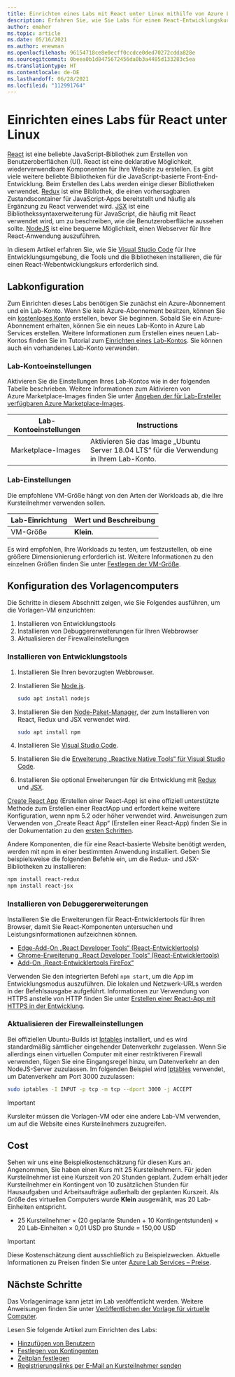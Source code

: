 ```yaml
---
title: Einrichten eines Labs mit React unter Linux mithilfe von Azure Lab Services
description: Erfahren Sie, wie Sie Labs für einen React-Entwicklungskurs einrichten.
author: emaher
ms.topic: article
ms.date: 05/16/2021
ms.author: enewman
ms.openlocfilehash: 96154718ce8e0ecff0ccdce0ded70272cdda828e
ms.sourcegitcommit: 0beea0b1d8475672456da0b3a4485d133283c5ea
ms.translationtype: HT
ms.contentlocale: de-DE
ms.lasthandoff: 06/28/2021
ms.locfileid: "112991764"
---
```

# <a name="set-up-lab-for-react-on-linux"></a>Einrichten eines Labs für React unter Linux

[React](https://reactjs.org/) ist eine beliebte JavaScript-Bibliothek zum Erstellen von Benutzeroberflächen (UI). React ist eine deklarative Möglichkeit, wiederverwendbare Komponenten für Ihre Website zu erstellen.  Es gibt viele weitere beliebte Bibliotheken für die JavaScript-basierte Front-End-Entwicklung.  Beim Erstellen des Labs werden einige dieser Bibliotheken verwendet.  [Redux](https://redux.js.org/) ist eine Bibliothek, die einen vorhersagbaren Zustandscontainer für JavaScript-Apps bereitstellt und häufig als Ergänzung zu React verwendet wird. [JSX](https://reactjs.org/docs/introducing-jsx.html) ist eine Bibliothekssyntaxerweiterung für JavaScript, die häufig mit React verwendet wird, um zu beschreiben, wie die Benutzeroberfläche aussehen sollte.  [NodeJS](https://nodejs.org/) ist eine bequeme Möglichkeit, einen Webserver für Ihre React-Anwendung auszuführen.

In diesem Artikel erfahren Sie, wie Sie [Visual Studio Code](https://code.visualstudio.com/) für Ihre Entwicklungsumgebung, die Tools und die Bibliotheken installieren, die für einen React-Webentwicklungskurs erforderlich sind.

## <a name="lab-configuration"></a>Labkonfiguration

Zum Einrichten dieses Labs benötigen Sie zunächst ein Azure-Abonnement und ein Lab-Konto. Wenn Sie kein Azure-Abonnement besitzen, können Sie ein [kostenloses Konto](https://azure.microsoft.com/free/) erstellen, bevor Sie beginnen. Sobald Sie ein Azure-Abonnement erhalten, können Sie ein neues Lab-Konto in Azure Lab Services erstellen. Weitere Informationen zum Erstellen eines neuen Lab-Kontos finden Sie im Tutorial zum [Einrichten eines Lab-Kontos](./tutorial-setup-lab-account.md). Sie können auch ein vorhandenes Lab-Konto verwenden.

### <a name="lab-account-settings"></a>Lab-Kontoeinstellungen

Aktivieren Sie die Einstellungen Ihres Lab-Kontos wie in der folgenden Tabelle beschrieben. Weitere Informationen zum Aktivieren von Azure Marketplace-Images finden Sie unter [Angeben der für Lab-Ersteller verfügbaren Azure Marketplace-Images](./specify-marketplace-images.md).

| Lab-Kontoeinstellungen | Instructions |
| ----------- | ------------ |  
| Marketplace-Images | Aktivieren Sie das Image „Ubuntu Server 18.04 LTS“ für die Verwendung in Ihrem Lab-Konto. |

### <a name="lab-settings"></a>Lab-Einstellungen

Die empfohlene VM-Größe hängt von den Arten der Workloads ab, die Ihre Kursteilnehmer verwenden sollen.  

| Lab-Einrichtung | Wert und Beschreibung |
| ------------ | ------------------ |
| VM-Größe | **Klein**.|

Es wird empfohlen, Ihre Workloads zu testen, um festzustellen, ob eine größere Dimensionierung erforderlich ist.  Weitere Informationen zu den einzelnen Größen finden Sie unter [Festlegen der VM-Größe](administrator-guide.md#vm-sizing).

## <a name="template-machine-configuration"></a>Konfiguration des Vorlagencomputers

Die Schritte in diesem Abschnitt zeigen, wie Sie Folgendes ausführen, um die Vorlagen-VM einzurichten:

1. Installieren von Entwicklungstools
1. Installieren von Debuggererweiterungen für Ihren Webbrowser
1. Aktualisieren der Firewalleinstellungen

### <a name="install-development-tools"></a>Installieren von Entwicklungstools

1. Installieren Sie Ihren bevorzugten Webbrowser.  
1. Installieren Sie [Node.js](https://nodejs.org).

    ```bash
    sudo apt install nodejs
    ```

1. Installieren Sie den [Node-Paket-Manager](https://www.npmjs.com/), der zum Installieren von React, Redux und JSX verwendet wird.

    ```bash
    sudo apt install npm
    ```

1. Installieren Sie [Visual Studio Code](https://code.visualstudio.com/docs/setup/linux).
1. Installieren Sie die [Erweiterung „Reactive Native Tools“ für Visual Studio Code](https://marketplace.visualstudio.com/items?itemName=msjsdiag.vscode-react-native).
1. Installieren Sie optional Erweiterungen für die Entwicklung mit [Redux](https://marketplace.visualstudio.com/search?term=Redux&target=VSCode&category=All%20categories&sortBy=Relevance) und [JSX](https://marketplace.visualstudio.com/search?term=JSX&target=VSCode&category=All%20categories&sortBy=Relevance).

[Create React App](https://create-react-app.dev/) (Erstellen einer React-App) ist eine offiziell unterstützte Methode zum Erstellen einer ReactApp und erfordert keine weitere Konfiguration, wenn npm 5.2 oder höher verwendet wird.  Anweisungen zum Verwenden von „Create React App“ (Erstellen einer React-App) finden Sie in der Dokumentation zu den [ersten Schritten](https://create-react-app.dev/docs/getting-started).

Andere Komponenten, die für eine React-basierte Website benötigt werden, werden mit npm in einer bestimmten Anwendung installiert. Geben Sie beispielsweise die folgenden Befehle ein, um die Redux- und JSX-Bibliotheken zu installieren:

```bash
npm install react-redux
npm install react-jsx
```

### <a name="install-debugger-extensions"></a>Installieren von Debuggererweiterungen

Installieren Sie die Erweiterungen für React-Entwicklertools für Ihren Browser, damit Sie React-Komponenten untersuchen und Leistungsinformationen aufzeichnen können.  

- [Edge-Add-On „React Developer Tools“ (React-Entwicklertools)](https://microsoftedge.microsoft.com/addons/detail/react-developer-tools/gpphkfbcpidddadnkolkpfckpihlkkil)
- [Chrome-Erweiterung „React Developer Tools“ (React-Entwicklertools)](https://chrome.google.com/webstore/detail/react-developer-tools/fmkadmapgofadopljbjfkapdkoienihi)
- [Add-On „React-Entwicklertools FireFox“](https://addons.mozilla.org/firefox/addon/react-devtools/)

Verwenden Sie den integrierten Befehl `npm start`, um die App im Entwicklungsmodus auszuführen.  Die lokalen und Netzwerk-URLs werden in der Befehlsausgabe aufgeführt.  Informationen zur Verwendung von HTTPS anstelle von HTTP finden Sie unter [Erstellen einer React-App mit HTTPS in der Entwicklung](https://create-react-app.dev/docs/using-https-in-development).

### <a name="update-firewall-settings"></a>Aktualisieren der Firewalleinstellungen

Bei offiziellen Ubuntu-Builds ist [Iptables](https://help.ubuntu.com/community/IptablesHowTo) installiert, und es wird standardmäßig sämtlicher eingehender Datenverkehr zugelassen.  Wenn Sie allerdings einen virtuellen Computer mit einer restriktiveren Firewall verwenden, fügen Sie eine Eingangsregel hinzu, um Datenverkehr an den NodeJS-Server zuzulassen.  Im folgenden Beispiel wird [Iptables](https://help.ubuntu.com/community/IptablesHowTo) verwendet, um Datenverkehr am Port 3000 zuzulassen:

```bash
sudo iptables -I INPUT -p tcp -m tcp --dport 3000 -j ACCEPT
```

>[!IMPORTANT]
>Kursleiter müssen die Vorlagen-VM oder eine andere Lab-VM verwenden, um auf die Website eines Kursteilnehmers zuzugreifen.

## <a name="cost"></a>Cost

Sehen wir uns eine Beispielkostenschätzung für diesen Kurs an.  Angenommen, Sie haben einen Kurs mit 25 Kursteilnehmern. Für jeden Kursteilnehmer ist eine Kurszeit von 20 Stunden geplant.  Zudem erhält jeder Kursteilnehmer ein Kontingent von 10 zusätzlichen Stunden für Hausaufgaben und Arbeitsaufträge außerhalb der geplanten Kurszeit.  Als Größe des virtuellen Computers wurde **Klein** ausgewählt, was 20 Lab-Einheiten entspricht.

- 25 Kursteilnehmer &times; (20 geplante Stunden + 10 Kontingentstunden) &times; 20 Lab-Einheiten &times; 0,01 USD pro Stunde = 150,00 USD

> [!IMPORTANT]
> Diese Kostenschätzung dient ausschließlich zu Beispielzwecken.  Aktuelle Informationen zu Preisen finden Sie unter [Azure Lab Services – Preise](https://azure.microsoft.com/pricing/details/lab-services/).

## <a name="next-steps"></a>Nächste Schritte

Das Vorlagenimage kann jetzt im Lab veröffentlicht werden. Weitere Anweisungen finden Sie unter [Veröffentlichen der Vorlage für virtuelle Computer](how-to-create-manage-template.md#publish-the-template-vm).

Lesen Sie folgende Artikel zum Einrichten des Labs:

- [Hinzufügen von Benutzern](tutorial-setup-classroom-lab.md#add-users-to-the-lab)
- [Festlegen von Kontingenten](how-to-configure-student-usage.md#set-quotas-for-users)
- [Zeitplan festlegen](tutorial-setup-classroom-lab.md#set-a-schedule-for-the-lab)
- [Registrierungslinks per E-Mail an Kursteilnehmer senden](how-to-configure-student-usage.md#send-invitations-to-users)
